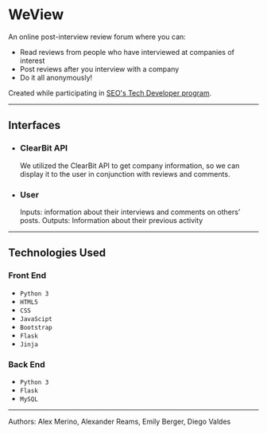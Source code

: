 # WeView
An online post-interview review forum where you can:
- Read reviews from people who have interviewed at companies of interest
- Post reviews after you interview with a company
- Do it all anonymously!


Created while participating in [SEO's Tech Developer program](https://www.seo-usa.org/career/tech/).
___________
## Interfaces

- ### ClearBit API

    We utilized the ClearBit API to get company information, so we can display it to the user in conjunction with reviews and comments.

- ### User
    Inputs: information about their interviews and comments on others’ posts. 
    Outputs: Information about their previous activity


____________

## Technologies Used

### Front End
- `Python 3`
- `HTML5`
- `CSS`
- `JavaScipt`
- `Bootstrap`
- `Flask`
- `Jinja`

### Back End
- `Python 3`
- `Flask`
- `MySQL`
______________

Authors: Alex Merino, Alexander Reams, Emily Berger, Diego Valdes

